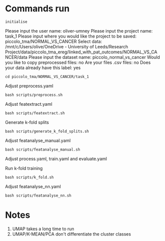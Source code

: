 # Commands run

```
initialise
```

Please input the user name: oliver-umney
Please input the project name: task_1
Please input where you would like the project to be saved: piccolo_tma/NORMAL_VS_CANCER
Select data: /mnt/c/Users/olive/OneDrive - University of Leeds/Research Project/data/piccolo_tma_ereg/linked_with_pat_outcomes/NORMAL_VS_CANCER/data
Please input the dataset name: piccolo_normal_vs_cancer
Would you like to copy preprocessed files: no
Are your files .csv files: no
Does your data already have this label: yes

```
cd piccolo_tma/NORMAL_VS_CANCER/task_1
```

Adjust preprocess.yaml

```
bash scripts/preprocess.sh
```

Adjust featextract.yaml

```
bash scripts/featextract.sh
```

Generate k-fold splits
```
bash scripts/generate_k_fold_splits.sh
```

Adjust featanalyse_manual.yaml

```
bash scripts/featanalyse_manual.sh
```

Adjust process.yaml, train.yaml and evaluate.yaml

Run k-fold training

```
bash scripts/k_fold.sh
```

Adjust featanalyse_nn.yaml

```
bash scripts/featanalyse_nn.sh
```

# Notes

1. UMAP takes a long time to run
2. UMAP/K-MEAN/PCA don't differentiate the cluster classes